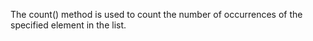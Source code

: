 The count() method is used to count the number of occurrences of the specified element in the list.
